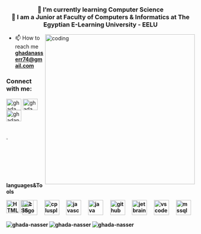 <h3 align="center">🌱 I’m currently learning Computer Science<br>
🌱 I am a Junior at Faculty of Computers & Informatics at The Egyptian E-Learning University - EELU</h3>
<img align="right" alt="coding" width="400" src="https://i.giphy.com/media/v1.Y2lkPTc5MGI3NjExaXZxdG5pMmhvYWlmcjJobXprM3Z6N2IzcXMwNXkzNzRvN3I2eWUxYyZlcD12MV9pbnRlcm5hbF9naWZfYnlfaWQmY3Q9Zw/L1R1tvI9svkIWwpVYr/giphy.gif">

- 📫 How to reach me **ghadanasserr74@gmail.com**

<h3 align="left">Connect with me:</h3>
<p align="left">
<a href="https://linkedin.com/in/ghada-nasser-3567261b4" target="blank"><img align="center" src="https://raw.githubusercontent.com/rahuldkjain/github-profile-readme-generator/master/src/images/icons/Social/linked-in-alt.svg" alt="ghada nasser" height="30" width="40" /></a>
<a href="https://www.facebook.com/profile.php?id=100008033775528&mibextid=LQQJ4d" target="blank"><img align="center" src="https://raw.githubusercontent.com/rahuldkjain/github-profile-readme-generator/master/src/images/icons/Social/facebook.svg" alt="ghada nasser" height="30" width="40" /></a>
<a href="https://codeforces.com/profile/ghadanasser_088" target="blank"><img align="center" src="https://raw.githubusercontent.com/rahuldkjain/github-profile-readme-generator/master/src/images/icons/Social/codeforces.svg" alt="ghadanasser_088" height="30" width="40" /></a>
</p>
<br>
<P><img src="https://media2.giphy.com/media/QssGEmpkyEOhBCb7e1/giphy.gif?cid=ecf05e47a0n3gi1bfqntqmob8g9aid1oyj2wr3ds3mg700bl&rid=giphy.gif" width ="3%"> <b>languages&Tools</P>
<p align="left"> 

  <img src="https://cdn.jsdelivr.net/gh/devicons/devicon/icons/c/c-original.svg" height="40" alt="c logo"  />
  <img width="12" />
  <img src="https://cdn.jsdelivr.net/gh/devicons/devicon/icons/cplusplus/cplusplus-original.svg" height="40" alt="cplusplus logo"  />
  <img width="12" />
  <img src="https://cdn.jsdelivr.net/gh/devicons/devicon/icons/javascript/javascript-original.svg" height="40" alt="javascript logo"  />
  <img width="12" />
  <img src="https://cdn.jsdelivr.net/gh/devicons/devicon/icons/java/java-original.svg" height="40" alt="java logo"  />
  <img width="12" />
  <img align="left" alt="HTML" width="35px" src="https://cdn.jsdelivr.net/gh/devicons/devicon/icons/html5/html5-plain.svg" />
<img align="left" alt="CSS" width="35px" style="margin-right:-30px;"src="https://cdn.jsdelivr.net/gh/devicons/devicon/icons/css3/css3-plain.svg" />
   <img src="https://cdn.jsdelivr.net/gh/devicons/devicon/icons/github/github-original.svg" height="40" alt="github logo"  />
  <img width="12" />
    <img src="https://cdn.jsdelivr.net/gh/devicons/devicon/icons/jetbrains/jetbrains-original.svg" height="40" alt="jetbrains logo"  />
  <img width="12" />
    <img src="https://cdn.jsdelivr.net/gh/devicons/devicon/icons/vscode/vscode-original.svg" height="40" alt="vscode logo"  />
  <img width="12" />
  <a href="https://www.microsoft.com/en-us/sql-server" target="_blank" rel="noreferrer"> <img src="https://www.svgrepo.com/show/303229/microsoft-sql-server-logo.svg" alt="mssql" width="40" height="40"/> </a> 
</p>

<img align="left" src="https://github-readme-stats.vercel.app/api/top-langs?username=ghada-nasser&show_icons=true&locale=en&layout=compact&theme=tokyonight" alt="ghada-nasser" />

<img align="left" src="https://github-readme-stats.vercel.app/api?username=ghada-nasser&show_icons=true&locale=en&theme=tokyonight" alt="ghada-nasser" />

<img align="left" src="https://github-readme-streak-stats.herokuapp.com/?user=ghada-nasser&&theme=tokyonight" alt="ghada-nasser" />
